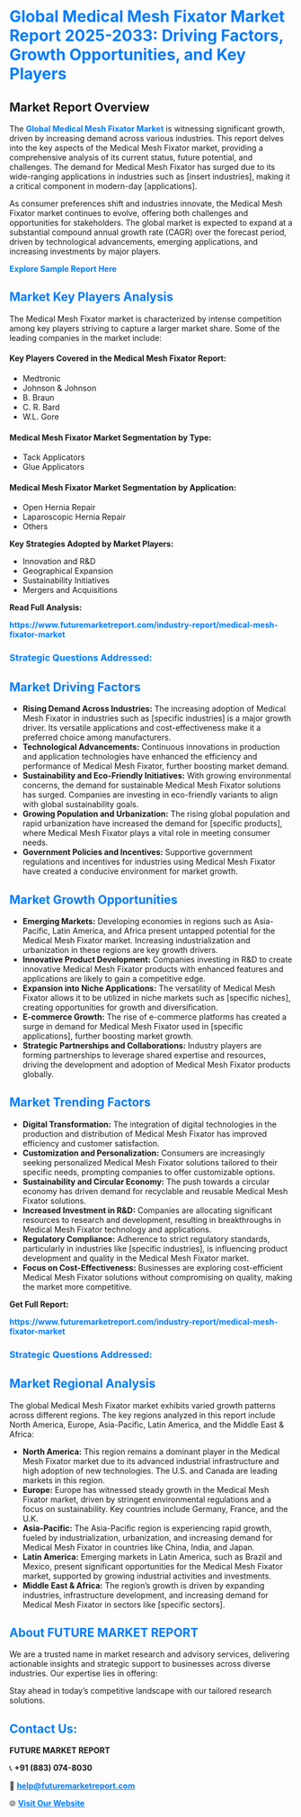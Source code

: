 <h1 style="color: #007BFF;">Global Medical Mesh Fixator Market Report 2025-2033: Driving Factors, Growth Opportunities, and Key Players</h1>

<section id="overview">
<h2>Market Report Overview</h2>
<p>The <a href="https://www.futuremarketreport.com/industry-report/medical-mesh-fixator-market" style="color: #007BFF; text-decoration: none;"><strong>Global Medical Mesh Fixator Market</strong></a> is witnessing significant growth, driven by increasing demand across various industries. This report delves into the key aspects of the Medical Mesh Fixator market, providing a comprehensive analysis of its current status, future potential, and challenges. The demand for Medical Mesh Fixator has surged due to its wide-ranging applications in industries such as [insert industries], making it a critical component in modern-day [applications].</p>
<p>As consumer preferences shift and industries innovate, the Medical Mesh Fixator market continues to evolve, offering both challenges and opportunities for stakeholders. The global market is expected to expand at a substantial compound annual growth rate (CAGR) over the forecast period, driven by technological advancements, emerging applications, and increasing investments by major players.</p>
</section>

<section id="overview">
<p><a href="https://www.futuremarketreport.com/request-sample/reportId=57623" style="color: #007BFF; text-decoration: none;"><strong>Explore Sample Report Here</strong></a></p>
</section>

<section id="key-players">
<h2 style="color: #007BFF;">Market Key Players Analysis</h2>
<p>The Medical Mesh Fixator market is characterized by intense competition among key players striving to capture a larger market share. Some of the leading companies in the market include:</p>
<h4>Key Players Covered in the Medical Mesh Fixator Report:</h4>
<ul><li>Medtronic</li><li>Johnson &amp; Johnson</li><li>B. Braun</li><li>C. R. Bard</li><li>W.L. Gore</li></ul>
<h4>Medical Mesh Fixator Market Segmentation by Type:</h4>
<ul><li>Tack Applicators</li><li>Glue Applicators</li></ul>

<h4>Medical Mesh Fixator Market Segmentation by Application:</h4>
<ul><li>Open Hernia Repair</li><li>Laparoscopic Hernia Repair</li><li>Others</li></ul>
<p><strong>Key Strategies Adopted by Market Players:</strong></p>
<ul>
<li>Innovation and R&D</li>
<li>Geographical Expansion</li>
<li>Sustainability Initiatives</li>
<li>Mergers and Acquisitions</li>
</ul>
</section>

<section>
<p><strong>Read Full Analysis: </strong></p><a href="https://www.futuremarketreport.com/industry-report/medical-mesh-fixator-market" style="color: #007BFF; text-decoration: none;"><strong>https://www.futuremarketreport.com/industry-report/medical-mesh-fixator-market</strong></a>
<h3 style="color: #007BFF;">Strategic Questions Addressed:</h3>
</section>

<section id="driving-factors">
<h2 style="color: #007BFF;">Market Driving Factors</h2>
<ul>
<li><strong>Rising Demand Across Industries:</strong> The increasing adoption of Medical Mesh Fixator in industries such as [specific industries] is a major growth driver. Its versatile applications and cost-effectiveness make it a preferred choice among manufacturers.</li>
<li><strong>Technological Advancements:</strong> Continuous innovations in production and application technologies have enhanced the efficiency and performance of Medical Mesh Fixator, further boosting market demand.</li>
<li><strong>Sustainability and Eco-Friendly Initiatives:</strong> With growing environmental concerns, the demand for sustainable Medical Mesh Fixator solutions has surged. Companies are investing in eco-friendly variants to align with global sustainability goals.</li>
<li><strong>Growing Population and Urbanization:</strong> The rising global population and rapid urbanization have increased the demand for [specific products], where Medical Mesh Fixator plays a vital role in meeting consumer needs.</li>
<li><strong>Government Policies and Incentives:</strong> Supportive government regulations and incentives for industries using Medical Mesh Fixator have created a conducive environment for market growth.</li>
</ul>
</section>

<section id="growth-opportunities">
<h2 style="color: #007BFF;">Market Growth Opportunities</h2>
<ul>
<li><strong>Emerging Markets:</strong> Developing economies in regions such as Asia-Pacific, Latin America, and Africa present untapped potential for the Medical Mesh Fixator market. Increasing industrialization and urbanization in these regions are key growth drivers.</li>
<li><strong>Innovative Product Development:</strong> Companies investing in R&D to create innovative Medical Mesh Fixator products with enhanced features and applications are likely to gain a competitive edge.</li>
<li><strong>Expansion into Niche Applications:</strong> The versatility of Medical Mesh Fixator allows it to be utilized in niche markets such as [specific niches], creating opportunities for growth and diversification.</li>
<li><strong>E-commerce Growth:</strong> The rise of e-commerce platforms has created a surge in demand for Medical Mesh Fixator used in [specific applications], further boosting market growth.</li>
<li><strong>Strategic Partnerships and Collaborations:</strong> Industry players are forming partnerships to leverage shared expertise and resources, driving the development and adoption of Medical Mesh Fixator products globally.</li>
</ul>
</section>

<section id="trending-factors">
<h2 style="color: #007BFF;">Market Trending Factors</h2>
<ul>
<li><strong>Digital Transformation:</strong> The integration of digital technologies in the production and distribution of Medical Mesh Fixator has improved efficiency and customer satisfaction.</li>
<li><strong>Customization and Personalization:</strong> Consumers are increasingly seeking personalized Medical Mesh Fixator solutions tailored to their specific needs, prompting companies to offer customizable options.</li>
<li><strong>Sustainability and Circular Economy:</strong> The push towards a circular economy has driven demand for recyclable and reusable Medical Mesh Fixator solutions.</li>
<li><strong>Increased Investment in R&D:</strong> Companies are allocating significant resources to research and development, resulting in breakthroughs in Medical Mesh Fixator technology and applications.</li>
<li><strong>Regulatory Compliance:</strong> Adherence to strict regulatory standards, particularly in industries like [specific industries], is influencing product development and quality in the Medical Mesh Fixator market.</li>
<li><strong>Focus on Cost-Effectiveness:</strong> Businesses are exploring cost-efficient Medical Mesh Fixator solutions without compromising on quality, making the market more competitive.</li>
</ul>
</section>

<section>
<p><strong>Get Full Report: </strong></p><a href="https://www.futuremarketreport.com/industry-report/medical-mesh-fixator-market" style="color: #007BFF; text-decoration: none;"><strong>https://www.futuremarketreport.com/industry-report/medical-mesh-fixator-market</strong></a>
<h3 style="color: #007BFF;">Strategic Questions Addressed:</h3>
</section>


<section id="regional-analysis">
<h2 style="color: #007BFF;">Market Regional Analysis</h2>
<p>The global Medical Mesh Fixator market exhibits varied growth patterns across different regions. The key regions analyzed in this report include North America, Europe, Asia-Pacific, Latin America, and the Middle East & Africa:</p>
<ul>
<li><strong>North America:</strong> This region remains a dominant player in the Medical Mesh Fixator market due to its advanced industrial infrastructure and high adoption of new technologies. The U.S. and Canada are leading markets in this region.</li>
<li><strong>Europe:</strong> Europe has witnessed steady growth in the Medical Mesh Fixator market, driven by stringent environmental regulations and a focus on sustainability. Key countries include Germany, France, and the U.K.</li>
<li><strong>Asia-Pacific:</strong> The Asia-Pacific region is experiencing rapid growth, fueled by industrialization, urbanization, and increasing demand for Medical Mesh Fixator in countries like China, India, and Japan.</li>
<li><strong>Latin America:</strong> Emerging markets in Latin America, such as Brazil and Mexico, present significant opportunities for the Medical Mesh Fixator market, supported by growing industrial activities and investments.</li>
<li><strong>Middle East & Africa:</strong> The region’s growth is driven by expanding industries, infrastructure development, and increasing demand for Medical Mesh Fixator in sectors like [specific sectors].</li>
</ul>
</section>

<footer>
<h2 style="color: #007BFF;">About FUTURE MARKET REPORT</h2>
<p>We are a trusted name in market research and advisory services, delivering actionable insights and strategic support to businesses across diverse industries. Our expertise lies in offering:</p>

<p>Stay ahead in today’s competitive landscape with our tailored research solutions.</p>

<h2 style="color: #007BFF;">Contact Us:</h2>
<p><strong>FUTURE MARKET REPORT</strong></p>
<p>📞 <strong>+91 (883) 074-8030</strong></p>
<p>📧 <strong><a href="mailto:help@futuremarketreport.com" style="color: #007BFF;">help@futuremarketreport.com</a></strong></p>
<p>🌐 <strong><a href="https://www.futuremarketreport.com/" style="color: #007BFF;">Visit Our Website</a></strong></p>
</footer>